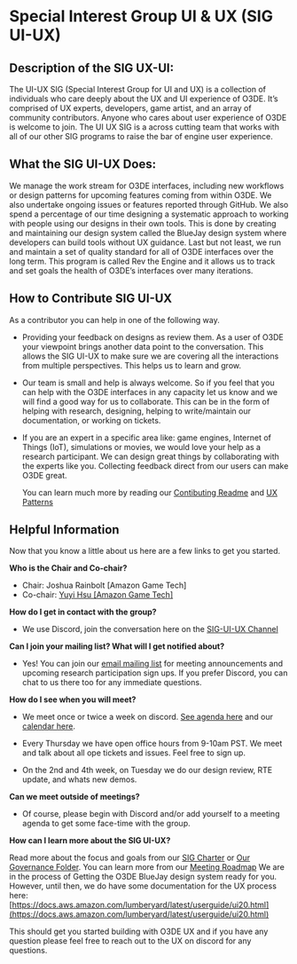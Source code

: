 
# Special Interest Group UI & UX (SIG UI-UX)

  

## Description of the SIG UX-UI:

The UI-UX SIG (Special Interest Group for UI and UX) is a collection of individuals who care deeply about the UX and UI experience of O3DE. It’s comprised of UX experts, developers, game artist, and an array of community contributors. Anyone who cares about user experience of O3DE is welcome to join. The UI UX SIG is a across cutting team that works with all of our other SIG programs to raise the bar of engine user experience.

  

## What the SIG UI-UX Does:

We manage the work stream for O3DE interfaces, including new workflows or design patterns for upcoming features coming from within O3DE. We also undertake ongoing issues or features reported through GitHub. We also spend a percentage of our time designing a systematic approach to working with people using our designs in their own tools. This is done by creating and maintaining our design system called the BlueJay design system where developers can build tools without UX guidance. Last but not least, we run and maintain a set of quality standard for all of O3DE interfaces over the long term. This program is called Rev the Engine and it allows us to track and set goals the health of O3DE’s interfaces over many iterations.

  

## How to Contribute SIG UI-UX
  
As a contributor you can help in one of the following way.

-   Providing your feedback on designs as review them. As a user of O3DE your viewpoint brings another data point to the conversation. This allows the SIG UI-UX to make sure we are covering all the interactions from multiple perspectives. This helps us to learn and grow.
    
-   Our team is small and help is always welcome. So if you feel that you can help with the O3DE interfaces in any capacity let us know and we will find a good way for us to collaborate. This can be in the form of helping with research, designing, helping to write/maintain our documentation, or working on tickets.
    
-   If you are an expert in a specific area like: game engines, Internet of Things (IoT), simulations or movies, we would love your help as a research participant. We can design great things by collaborating with the experts like you. Collecting feedback direct from our users can make O3DE great.
    
    You can learn much more by reading our [Contibuting Readme](https://github.com/o3de/sig-ui-ux/blob/main/governance/UI-UX%20for%20O3DE.md) and [UX Patterns](https://github.com/o3de/sig-ui-ux/blob/main/governance/UX%20Patterns%20for%20O3DE.md)
    
 

## Helpful Information

Now that you know a little about us here are a few links to get you started.

**Who is the Chair and Co-chair?**
 - Chair: Joshua Rainbolt [Amazon Game Tech]
 - Co-chair: [Yuyi Hsu [Amazon Game Tech]](https://discord.com/channels/@me/867272524420349972)

**How do I get in contact with the group?**
-   We use Discord, join the conversation here on the [SIG-UI-UX Channel](https://discord.com/channels/805939474655346758/816043761687068712)
    
**Can I join your mailing list? What will I get notified about?**
    
-   Yes! You can join our [email mailing list](https://lists.o3de.org/g/sig-UI-UX) for meeting announcements and upcoming research participation sign ups. If you prefer Discord, you can chat to us there too for any immediate questions.
    
**How do I see when you will meet?**
- We meet once or twice a week on discord. [See agenda here](https://github.com/o3de/sig-ui-ux/issues) and our  [calendar here](https://lists.o3de.org/g/o3de-calendar/calendar#).
    
-   Every Thursday we have open office hours from 9-10am PST. We meet and talk about all ope tickets and issues. Feel free to sign up.
    
-   On the 2nd and 4th week, on Tuesday we do our design review, RTE update, and whats new demos.
    
**Can we meet outside of meetings?**
   
-   Of course, please begin with Discord and/or add yourself to a meeting agenda to get some face-time with the group.
    

**How can I learn more about the SIG UI-UX?**
    
Read more about the focus and goals from our [SIG Charter](https://github.com/o3de/sig-ui-ux/blob/main/governance/SIG%20UI-UX%20Charter.md) or [Our Governance Folder](https://github.com/o3de/sig-ui-ux/tree/main/governance).
You can learn more from our [Meeting Roadmap](https://github.com/o3de/sig-ui-ux/blob/main/governance/CommunityEngagment.md)
We are in the process of Getting the O3DE BlueJay design system ready for you. However, until then, we do have some documentation for the UX process here:  [https://docs.aws.amazon.com/lumberyard/latest/userguide/ui20.html](https://docs.aws.amazon.com/lumberyard/latest/userguide/ui20.html)

This should get you started building with O3DE UX and if you have any question please feel free to reach out to the UX on discord for any questions.  

